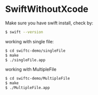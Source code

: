 # SwiftWithoutXcode


Make sure you have swift install, check by:

```bash
$ swift --version
```

working with single file:

```bash
$ cd swiftc-demo/singleFile
$ make
$ ./singleFile.app
```

working with MultipleFile

```bash
$ cd swiftc-demo/MultipleFile
$ make
$ ./MultipleFile.app

```
